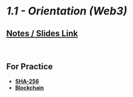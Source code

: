 # _1.1 - Orientation (Web3)_


## [Notes / Slides Link](https://projects.100xdevs.com/tracks/web3-orientation/Web3-Cohort---Orientation-1)

<br/>


## For Practice
- [**SHA-256**](https://emn178.github.io/online-tools/sha256.html)
- [**Blockchain**](https://andersbrownworth.com/blockchain/)